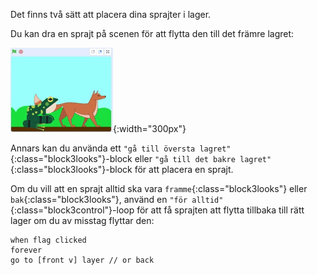 Det finns två sätt att placera dina sprajter i lager.

Du kan dra en sprajt på scenen för att flytta den till det främre lagret:

![Dra en sprajt på scenen för att flytta fram den, dra sedan en annan sprajt på scenen för att flytta fram den.](images/drag-sprite-change-layers.gif){:width="300px"}

Annars kan du använda ett `"gå till översta lagret"`{:class="block3looks"}-block eller `"gå till det bakre lagret"`{:class="block3looks"}-block för att placera en sprajt.

Om du vill att en sprajt alltid ska vara `framme`{:class="block3looks"} eller `bak`{:class="block3looks"}, använd en `"för alltid"`{:class="block3control"}-loop för att få sprajten att flytta tillbaka till rätt lager om du av misstag flyttar den:

```blocks3
when flag clicked
forever
go to [front v] layer // or back
```
